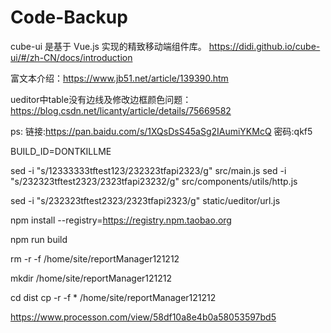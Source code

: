 # Code-Backup

cube-ui 是基于 Vue.js 实现的精致移动端组件库。
https://didi.github.io/cube-ui/#/zh-CN/docs/introduction

 富文本介绍：https://www.jb51.net/article/139390.htm
 
 ueditor中table没有边线及修改边框颜色问题：
https://blog.csdn.net/licanty/article/details/75669582

ps: 链接:https://pan.baidu.com/s/1XQsDsS45aSg2IAumiYKMcQ 密码:qkf5


BUILD_ID=DONTKILLME


sed -i "s/12333333tftest123/232323tfapi2323/g" src/main.js
sed -i "s/232323tftest2323/2323tfapi23232/g" src/components/utils/http.js

sed -i "s/232323tftest2323/2323tfapi2323/g" static/ueditor/url.js


npm install --registry=https://registry.npm.taobao.org

npm run build

rm -r -f /home/site/reportManager121212

mkdir /home/site/reportManager121212

cd dist
cp -r -f * /home/site/reportManager121212




https://www.processon.com/view/58df10a8e4b0a58053597bd5
